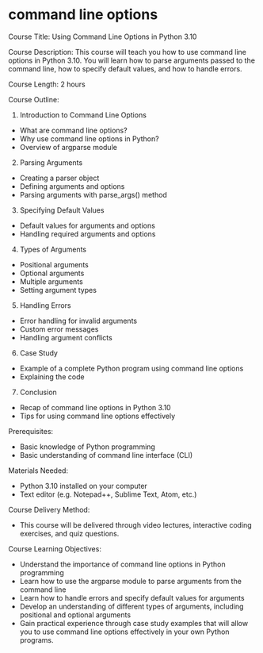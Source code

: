 
command line options
====================
Course Title: Using Command Line Options in Python 3.10

Course Description: This course will teach you how to use command line options in Python 3.10. You will learn how to parse arguments passed to the command line, how to specify default values, and how to handle errors.

Course Length: 2 hours

Course Outline:

1. Introduction to Command Line Options
  - What are command line options?
  - Why use command line options in Python?
  - Overview of argparse module

2. Parsing Arguments
  - Creating a parser object
  - Defining arguments and options
  - Parsing arguments with parse_args() method

3. Specifying Default Values
  - Default values for arguments and options
  - Handling required arguments and options

4. Types of Arguments
  - Positional arguments
  - Optional arguments
  - Multiple arguments
  - Setting argument types

5. Handling Errors
  - Error handling for invalid arguments
  - Custom error messages
  - Handling argument conflicts

6. Case Study
  - Example of a complete Python program using command line options
  - Explaining the code

7. Conclusion
  - Recap of command line options in Python 3.10
  - Tips for using command line options effectively

Prerequisites:
- Basic knowledge of Python programming
- Basic understanding of command line interface (CLI) 

Materials Needed:
- Python 3.10 installed on your computer
- Text editor (e.g. Notepad++, Sublime Text, Atom, etc.)

Course Delivery Method:
- This course will be delivered through video lectures, interactive coding exercises, and quiz questions. 

Course Learning Objectives:
- Understand the importance of command line options in Python programming
- Learn how to use the argparse module to parse arguments from the command line
- Learn how to handle errors and specify default values for arguments
- Develop an understanding of different types of arguments, including positional and optional arguments
- Gain practical experience through case study examples that will allow you to use command line options effectively in your own Python programs.